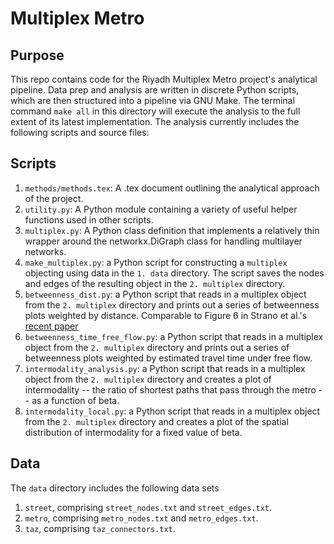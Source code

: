 # Multiplex Metro

## Purpose
This repo contains code for the Riyadh Multiplex Metro project's analytical pipeline. Data prep and analysis are written in discrete Python scripts, which are then structured into a pipeline via GNU Make. The terminal command `make all` in this directory will execute the analysis to the full extent of its latest implementation. The analysis currently includes the following scripts and source files: 

## Scripts
1. `methods/methods.tex`: A .tex document outlining the analytical approach of the project. 
2. `utility.py`: A Python module containing a variety of useful helper functions used in other scripts. 
3. `multiplex.py`: A Python class definition that implements a relatively thin wrapper around the networkx.DiGraph class for handling multilayer networks. 
4. `make_multiplex.py`: a Python script for constructing a `multiplex` objecting using data in the `1. data` directory. The script saves the nodes and edges of the resulting object in the `2. multiplex` directory.
5. `betweenness_dist.py`: a Python script that reads in a multiplex object from the `2. multiplex` directory and prints out a series of betweenness plots weighted by distance. Comparable to Figure 6 in Strano et al.'s [recent paper](http://arxiv.org/abs/1508.07265)
6. `betweenness_time_free_flow.py`: a Python script that reads in a multiplex object from the `2. multiplex` directory and prints out a series of betweenness plots weighted by estimated travel time under free flow. 
7. `intermodality_analysis.py`: a Python script that reads in a multiplex object from the `2. multiplex` directory and creates a plot of intermodality -- the ratio of shortest paths that pass through the metro -- as a function of beta. 
8. `intermodality_local.py`: a Python script that reads in a multiplex object from the `2. multiplex` directory and creates a plot of the spatial distribution of intermodality for a fixed value of beta. 

## Data

The `data` directory includes the following data sets

1. `street`, comprising `street_nodes.txt` and `street_edges.txt`. 
2. `metro`, comprising `metro_nodes.txt` and `metro_edges.txt`. 
3. `taz`, comprising `taz_connectors.txt`.  



